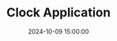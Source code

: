 ---
layout: inner
position: left
title: 'Clock Application'
date: 2024-10-09 15:00:00
categories: development
tags: C++ Java JavaFX
featured_image: '/img/posts/clock.png'
project_link: 'https://github.com/SubparAtBest0219/-Cplusplus-Programs/blob/main/Clock_App/Clock.cpp'
button_icon: 'github'
button_text: 'Visit Original Project'
lead_text: "A clock application that mimics clock functionality and allows user input."
---